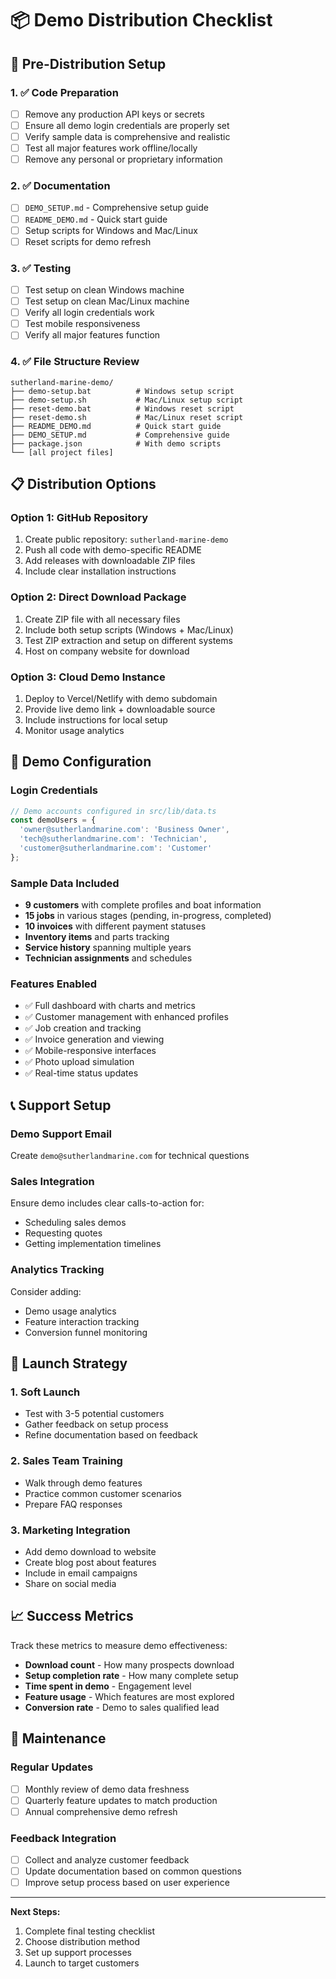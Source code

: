 # 📦 Demo Distribution Checklist

## 🎯 Pre-Distribution Setup

### 1. ✅ Code Preparation
- [ ] Remove any production API keys or secrets
- [ ] Ensure all demo login credentials are properly set
- [ ] Verify sample data is comprehensive and realistic
- [ ] Test all major features work offline/locally
- [ ] Remove any personal or proprietary information

### 2. ✅ Documentation
- [ ] `DEMO_SETUP.md` - Comprehensive setup guide
- [ ] `README_DEMO.md` - Quick start guide
- [ ] Setup scripts for Windows and Mac/Linux
- [ ] Reset scripts for demo refresh

### 3. ✅ Testing
- [ ] Test setup on clean Windows machine
- [ ] Test setup on clean Mac/Linux machine
- [ ] Verify all login credentials work
- [ ] Test mobile responsiveness
- [ ] Verify all major features function

### 4. ✅ File Structure Review
```
sutherland-marine-demo/
├── demo-setup.bat          # Windows setup script
├── demo-setup.sh           # Mac/Linux setup script
├── reset-demo.bat          # Windows reset script
├── reset-demo.sh           # Mac/Linux reset script
├── README_DEMO.md          # Quick start guide
├── DEMO_SETUP.md           # Comprehensive guide
├── package.json            # With demo scripts
└── [all project files]
```

## 📋 Distribution Options

### Option 1: GitHub Repository
1. Create public repository: `sutherland-marine-demo`
2. Push all code with demo-specific README
3. Add releases with downloadable ZIP files
4. Include clear installation instructions

### Option 2: Direct Download Package
1. Create ZIP file with all necessary files
2. Include both setup scripts (Windows + Mac/Linux)
3. Test ZIP extraction and setup on different systems
4. Host on company website for download

### Option 3: Cloud Demo Instance
1. Deploy to Vercel/Netlify with demo subdomain
2. Provide live demo link + downloadable source
3. Include instructions for local setup
4. Monitor usage analytics

## 🔧 Demo Configuration

### Login Credentials
```javascript
// Demo accounts configured in src/lib/data.ts
const demoUsers = {
  'owner@sutherlandmarine.com': 'Business Owner',
  'tech@sutherlandmarine.com': 'Technician', 
  'customer@sutherlandmarine.com': 'Customer'
};
```

### Sample Data Included
- **9 customers** with complete profiles and boat information
- **15 jobs** in various stages (pending, in-progress, completed)
- **10 invoices** with different payment statuses
- **Inventory items** and parts tracking
- **Service history** spanning multiple years
- **Technician assignments** and schedules

### Features Enabled
- ✅ Full dashboard with charts and metrics
- ✅ Customer management with enhanced profiles
- ✅ Job creation and tracking
- ✅ Invoice generation and viewing
- ✅ Mobile-responsive interfaces
- ✅ Photo upload simulation
- ✅ Real-time status updates

## 📞 Support Setup

### Demo Support Email
Create `demo@sutherlandmarine.com` for technical questions

### Sales Integration
Ensure demo includes clear calls-to-action for:
- Scheduling sales demos
- Requesting quotes
- Getting implementation timelines

### Analytics Tracking
Consider adding:
- Demo usage analytics
- Feature interaction tracking
- Conversion funnel monitoring

## 🚀 Launch Strategy

### 1. Soft Launch
- Test with 3-5 potential customers
- Gather feedback on setup process
- Refine documentation based on feedback

### 2. Sales Team Training
- Walk through demo features
- Practice common customer scenarios
- Prepare FAQ responses

### 3. Marketing Integration
- Add demo download to website
- Create blog post about features
- Include in email campaigns
- Share on social media

## 📈 Success Metrics

Track these metrics to measure demo effectiveness:
- **Download count** - How many prospects download
- **Setup completion rate** - How many complete setup
- **Time spent in demo** - Engagement level
- **Feature usage** - Which features are most explored
- **Conversion rate** - Demo to sales qualified lead

## 🔄 Maintenance

### Regular Updates
- [ ] Monthly review of demo data freshness
- [ ] Quarterly feature updates to match production
- [ ] Annual comprehensive demo refresh

### Feedback Integration
- [ ] Collect and analyze customer feedback
- [ ] Update documentation based on common questions
- [ ] Improve setup process based on user experience

---

**Next Steps:**
1. Complete final testing checklist
2. Choose distribution method
3. Set up support processes
4. Launch to target customers
